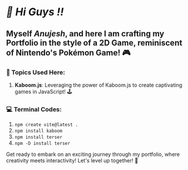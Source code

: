 # _👋 Hi Guys !!_

## Myself _*Anujesh*_, and here I am crafting my Portfolio in the style of a 2D Game, reminiscent of Nintendo's Pokémon Game! 🎮

### 🚀 Topics Used Here:

1. **Kaboom.js**: Leveraging the power of Kaboom.js to create captivating games in JavaScript! 🕹️

### 💻 Terminal Codes:

1. `npm create vite@latest .`
2. `npm install kaboom`
3. `npm install terser`
4. `npm -D install terser`

Get ready to embark on an exciting journey through my portfolio, where creativity meets interactivity! Let's level up together! 🌟